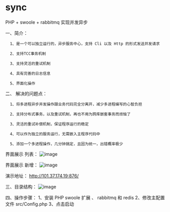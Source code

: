 # sync
PHP + swoole + rabbitmq 实现并发异步

一、简介：
 
      1、是一个可以独立运行的，异步服务中心，支持 Cli 以及 Http 的形式发送并发请求

      2、支持TCC事务机制

      3、支持灵活的重试机制

      4、具有完善的日志信息

      5、界面化操作

      
二、 解决的问题点：

      1、将多进程异步并发操作跟业务代码完全分离开，减少多进程编写的心智负担

      2、支持分布式事务，以及重试机制，再也不用为跨库嵌套事务而烦恼了

      3、灵活的重试补偿机制，保证程序运行的稳定
  
      4、可以作为独立的服务运行，无需嵌入主程序代码中
      
      5、添加一个多进程操作，几分钟搞定，且因为统一，出错概率极少
     
  
界面展示 列表：
     ![image](https://user-images.githubusercontent.com/20701868/154227147-93006c40-4263-40b4-a63e-001efb151f22.png)

界面展示 新增：
![image](https://user-images.githubusercontent.com/20701868/154227788-cb72aa4b-93ec-4928-b6f0-f02f1ce76542.png)

演示地址：
http://101.37.174.19:876/

三、目录结构：
![image](https://user-images.githubusercontent.com/20701868/154232793-0d3ea1c7-4d4a-494d-b477-8c40832f1687.png)



四、操作步骤：
      1、安装 PHP swoole 扩展 、 rabbitmq 和 redis
      2、修改主配置文件  src/Config.php
      3、点击启动



